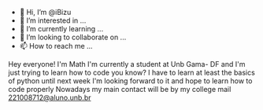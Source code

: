 - 👋 Hi, I’m @iBizu
- 👀 I’m interested in ...
- 🌱 I’m currently learning ...
- 💞️ I’m looking to collaborate on ...
- 📫 How to reach me ...

<!---
iBizu/iBizu is a ✨ special ✨ repository because its `README.md` (this file) appears on your GitHub profile.
You can click the Preview link to take a look at your changes.
---> 
Hey everyone! I'm Math 
I'm currently a student at Unb Gama- DF and I'm just trying to learn how to code you know?
I have to learn at least the basics of python until next week 
I'm looking forward to it and hope to learn how to code properly
Nowadays my main contact will be by my college mail 221008712@aluno.unb.br


